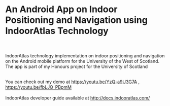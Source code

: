 # An Android App on Indoor Positioning and Navigation using IndoorAtlas Technology</br></br>

IndoorAtlas technology implementation on indoor positioning and navigation on the Android mobile platform for the University of the West of Scotland. The app is part of my Honours project for the University of Scotland</br></br>

You can check out my demo at https://youtu.be/YzQ-a9U3G7A , https://youtu.be/fbLJQ_PBpmM </br></br>
IndoorAtlas developer guide available at http://docs.indooratlas.com/
